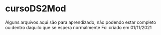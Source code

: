 # cursoDS2Mod
Alguns arquivos aqui são para aprendizado, não podendo estar completo ou dentro daquilo que se espera normalmente
Foi criado em 01/11/2021
